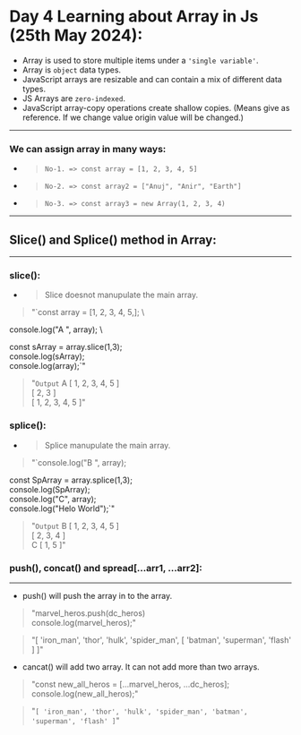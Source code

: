 # Day 4 Learning about Array in Js (25th May 2024):

- Array is used to store multiple items under a `'single variable'`.
- Array is `object` data types.
- JavaScript arrays are resizable and can contain a mix of different data types.
- JS Arrays are `zero-indexed`.
- JavaScript array-copy operations create shallow copies. (Means give as reference. If we change value origin value will be changed.)

<hr />

### We can assign array in many ways:
- > `No-1. => const array = [1, 2, 3, 4, 5]`
- > `No-2. => const array2 = ["Anuj", "Anir", "Earth"]`
- > `No-3. => const array3 = new Array(1, 2, 3, 4)`

<hr />


## Slice() and Splice() method in Array:
<hr>

### slice():

- > Slice doesnot manupulate the main array.

> "`const array = [1, 2, 3, 4, 5,]; \

console.log("A ", array); \

const sArray = array.slice(1,3); \
console.log(sArray); \
console.log(array);`"

> "`Output`
A  [ 1, 2, 3, 4, 5 ] \
[ 2, 3 ] \
[ 1, 2, 3, 4, 5 ]"

### splice():

- > Splice manupulate the main array.

> "`console.log("B ", array); 

const SpArray = array.splice(1,3); \
console.log(SpArray);    \
console.log("C", array); \
console.log("Helo World");`" 

> "`Output`
B  [ 1, 2, 3, 4, 5 ] \
[ 2, 3, 4 ] \
C [ 1, 5 ]"


### push(), concat() and spread[...arr1, ...arr2]:
<hr>

- push() will push the array in to the array. 
> "marvel_heros.push(dc_heros) \
console.log(marvel_heros);"

> "[
  'iron_man',
  'thor',
  'hulk',
  'spider_man',
  [ 'batman', 'superman', 'flash' ]
]"

- cancat() will add two array. It can not add more than two arrays.

> "const new_all_heros = [...marvel_heros, ...dc_heros]; \
console.log(new_all_heros);"

> "`[
  'iron_man',
  'thor',
  'hulk',
  'spider_man',
  'batman',
  'superman',
  'flash'
]`"